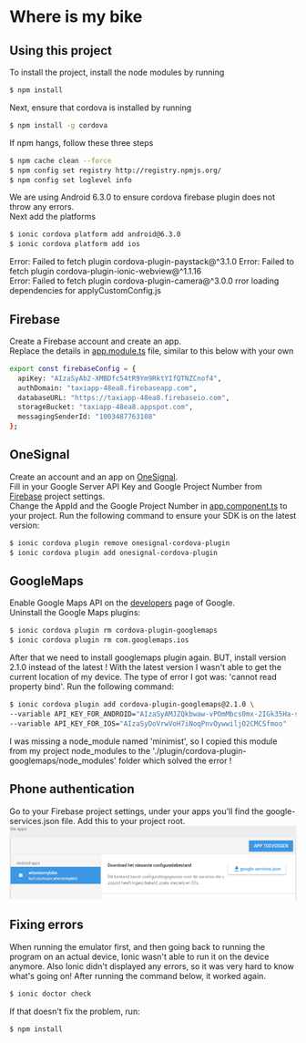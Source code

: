 Where is my bike
=====================

## Using this project

To install the project, install the node modules by running

```bash
$ npm install
```

Next, ensure that cordova is installed by running

```bash
$ npm install -g cordova
```

If npm hangs, follow these three steps

```bash
$ npm cache clean --force
$ npm config set registry http://registry.npmjs.org/
$ npm config set loglevel info
```

We are using Android 6.3.0 to ensure cordova firebase plugin does not throw any errors.  
Next add the platforms
```bash
$ ionic cordova platform add android@6.3.0
$ ionic cordova platform add ios
```

Error: Failed to fetch plugin cordova-plugin-paystack@^3.1.0
Error: Failed to fetch plugin cordova-plugin-ionic-webview@^1.1.16  
Error: Failed to fetch plugin cordova-plugin-camera@^3.0.0
rror loading dependencies for applyCustomConfig.js 

## Firebase

Create a Firebase account and create an app.  
Replace the details in [app.module.ts](./src/app/app.module.ts) file, similar to this below with your own
```bash
export const firebaseConfig = {
  apiKey: "AIzaSyAb2-XMBDfc54tR9Ym9RktYIfQTNZCnof4", 
  authDomain: "taxiapp-48ea8.firebaseapp.com",
  databaseURL: "https://taxiapp-48ea8.firebaseio.com",
  storageBucket: "taxiapp-48ea8.appspot.com",
  messagingSenderId: "1003487763108"
};
```

## OneSignal

Create an account and an app on [OneSignal](https://onesignal.com).  
Fill in your Google Server API Key and Google Project Number from [Firebase](https://console.firebase.google.com)
project settings.  
Change the AppId and the Google Project Number in [app.component.ts](./src/app/app.component.ts) to your project.
Run the following command to ensure your SDK is on the latest version:
```bash
$ ionic cordova plugin remove onesignal-cordova-plugin
$ ionic cordova plugin add onesignal-cordova-plugin
```

## GoogleMaps

Enable Google Maps API on the [developers](https://console.developers.google.com) page of Google.  
Uninstall the Google Maps plugins:
```bash
$ ionic cordova plugin rm cordova-plugin-googlemaps
$ ionic cordova plugin rm com.googlemaps.ios
```
After that we need to install googlemaps plugin again. BUT, install version 2.1.0 instead of the latest !
With the latest version I wasn't able to get the current location of my device. The type of error I got was:
'cannot read property bind'. Run the following command:
```bash
$ ionic cordova plugin add cordova-plugin-googlemaps@2.1.0 \
--variable API_KEY_FOR_ANDROID="AIzaSyAMJZQkbwaw-vPOmMbcs0mx-2IGk35Ha-s" \
--variable API_KEY_FOR_IOS="AIzaSyDoVrwVoH7iNoqPnvOywwiljO2CMCSfmoo"
```
I was missing a node_module named 'minimist', so I copied this module from my project
node_modules to the './plugin/cordova-plugin-googlemaps/node_modules' folder which solved the error !

## Phone authentication

Go to your Firebase project settings, under your apps you'll find the google-services.json file. Add
this to your project root. ![Firebase google-services.json file](./resources/readme/google-services.png?raw=true "Google-services.json")

## Fixing errors

When running the emulator first, and then going back to running the program on an actual device,
Ionic wasn't able to run it on the device anymore. Also Ionic didn't displayed any errors, so it was
very hard to know what's going on! After running the command below, it worked again.
```bash
$ ionic doctor check
```
If that doesn't fix the problem, run:
```bash
$ npm install
```
